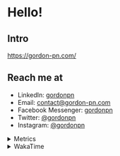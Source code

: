 # Hello!

## Intro

<https://gordon-pn.com/>

## Reach me at

- LinkedIn: [gordonpn](https://www.linkedin.com/in/gordonpn/)
- Email: [contact@gordon-pn.com](mailto:contact@gordon-pn.com)
- Facebook Messenger: [gordonpn](https://www.messenger.com/t/Gordonpn)
- Twitter: [@gordonpn](https://twitter.com/Gordonpn)
- Instagram: [@gordonpn](https://www.instagram.com/gordonpn/)

<details>
  <summary>Metrics</summary>

  <img align="center" src="https://github.com/gordonpn/gordonpn/blob/master/github-metrics.svg" alt="GitHub Metrics">

</details>

<details>
  <summary>WakaTime</summary>

  <!--START_SECTION:waka-->
📊 **This Week I Spent My Time On** 

```text
💬 Programming Languages: 
Other                    16 hrs 31 mins      ████████░░░░░░░░░░░░░░░░░   33.37 % 
Java                     10 hrs 34 mins      █████░░░░░░░░░░░░░░░░░░░░   21.36 % 
XML                      9 hrs 34 mins       █████░░░░░░░░░░░░░░░░░░░░   19.34 % 
Bash                     5 hrs 35 mins       ███░░░░░░░░░░░░░░░░░░░░░░   11.30 % 
Brazil Dependency Config 3 hrs 5 mins        ██░░░░░░░░░░░░░░░░░░░░░░░   06.25 % 

🔥 Editors: 
Chrome                   27 hrs 46 mins      ██████████████░░░░░░░░░░░   56.11 % 
iTerm2                   9 hrs 31 mins       █████░░░░░░░░░░░░░░░░░░░░   19.25 % 
IntelliJ IDEA            5 hrs 17 mins       ███░░░░░░░░░░░░░░░░░░░░░░   10.70 % 
Slack                    2 hrs 35 mins       █░░░░░░░░░░░░░░░░░░░░░░░░   05.24 % 
Firefox                  1 hr 26 mins        █░░░░░░░░░░░░░░░░░░░░░░░░   02.92 % 
```


 Last Updated on 16/03/2025 10:22:47 UTC
<!--END_SECTION:waka-->
</details>
